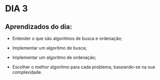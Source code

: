 # DIA 3

## Aprendizados do dia:
* Entender o que são algoritmos de busca e ordenação;

* Implementar um algoritmo de busca;

* Implementar um algoritmo de ordenação;

* Escolher o melhor algoritmo para cada problema, baseando-se na sua complexidade.

